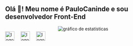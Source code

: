 <h2 align="left">Olá 👋! Meu nome é PauloCaninde e sou desenvolvedor Front-End</h2>

<div align="center">
  <img src="https://github-readme-stats.vercel.app/api?username=devpaulocaninde&show_icons=true&theme=dark" alt="gráfico de estatísticas" />
</div>

<div align="left">
  <img src="https://cdn.jsdelivr.net/gh/devicons/devicon/icons/html5/html5-original.svg" height="30" alt="logo html5"  />
  <img width="12" />
  <img src="https://cdn.jsdelivr.net/gh/devicons/devicon/icons/css3/css3-original.svg" height="30" alt="logo css3"  />
  <img width="12" />
  <img src="https://cdn.jsdelivr.net/gh/devicons/devicon/icons/javascript/javascript-original.svg" height="30" alt="logo javascript"  />
</div>
